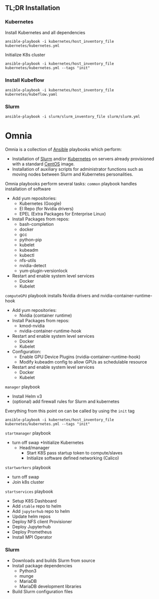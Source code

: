 ## TL;DR Installation
 
### Kubernetes
Install Kubernetes and all dependencies
```
ansible-playbook -i kubernetes/host_inventory_file kubernetes/kubernetes.yml
```

Initialize K8s cluster
```
ansible-playbook -i kubernetes/host_inventory_file kubernetes/kubernetes.yml --tags "init"
```

### Install Kubeflow 
```
ansible-playbook -i kubernetes/host_inventory_file kubernetes/kubeflow.yaml
```

### Slurm
```
ansible-playbook -i slurm/slurm_inventory_file slurm/slurm.yml
```

# Omnia  
Omnia is a collection of [Ansible](https://www.ansible.com/) playbooks which perform:
* Installation of [Slurm](https://slurm.schedmd.com/) and/or [Kubernetes](https://kubernetes.io/) on servers already provisioned with a standard [CentOS](https://www.centos.org/) image.
* Installation of auxiliary scripts for administrator functions such as moving nodes between Slurm and Kubernetes personalities.

Omnia playbooks perform several tasks:
`common` playbook handles installation of software 
* Add yum repositories:
    - Kubernetes (Google)
    - El Repo (for Nvidia drivers)
    - EPEL (Extra Packages for Enterprise Linux)
* Install Packages from repos:
    - bash-completion
    - docker
    - gcc
    - python-pip
    - kubelet
    - kubeadm
    - kubectl
    - nfs-utils
    - nvidia-detect
    - yum-plugin-versionlock
* Restart and enable system level services
    - Docker
    - Kubelet

`computeGPU` playbook installs Nvidia drivers and nvidia-container-runtime-hook
* Add yum repositories:
    - Nvidia (container runtime)
* Install Packages from repos:
    - kmod-nvidia
    - nvidia-container-runtime-hook
* Restart and enable system level services
    - Docker
    - Kubelet
* Configuration:
    - Enable GPU Device Plugins (nvidia-container-runtime-hook)
    - Modify kubeadm config to allow GPUs as schedulable resource 
* Restart and enable system level services
    - Docker
    - Kubelet

`manager` playbook
* Install Helm v3
* (optional) add firewall rules for Slurm and kubernetes

Everything from this point on can be called by using the `init` tag
```
ansible-playbook -i kubernetes/host_inventory_file kubernetes/kubernetes.yml --tags "init"
```

`startmanager` playbook
* turn off swap
*Initialize Kubernetes
    * Head/manager
        - Start K8S pass startup token to compute/slaves
        - Initialize software defined networking (Calico)

`startworkers` playbook
* turn off swap
* Join k8s cluster

`startservices` playbook
* Setup K8S Dashboard
* Add `stable` repo to helm
* Add `jupyterhub` repo to helm
* Update helm repos
* Deploy NFS client Provisioner
* Deploy Jupyterhub
* Deploy Prometheus
* Install MPI Operator


### Slurm
* Downloads and builds Slurm from source
* Install package dependencies
    - Python3
    - munge
    - MariaDB
    - MariaDB development libraries
* Build Slurm configuration files

